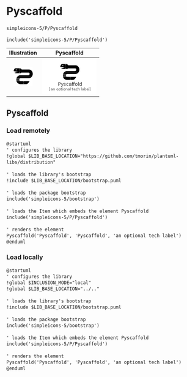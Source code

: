 # Pyscaffold


```text
simpleicons-5/P/Pyscaffold
```

```text
include('simpleicons-5/P/Pyscaffold')
```



| Illustration | Pyscaffold |
| :---: | :---: |
| ![illustration for Illustration](../../simpleicons-5/P/Pyscaffold.png) | ![illustration for Pyscaffold](../../simpleicons-5/P/Pyscaffold.Local.png) |




## Pyscaffold

### Load remotely
```plantuml
@startuml
' configures the library
!global $LIB_BASE_LOCATION="https://github.com/tmorin/plantuml-libs/distribution"

' loads the library's bootstrap
!include $LIB_BASE_LOCATION/bootstrap.puml

' loads the package bootstrap
include('simpleicons-5/bootstrap')

' loads the Item which embeds the element Pyscaffold
include('simpleicons-5/P/Pyscaffold')

' renders the element
Pyscaffold('Pyscaffold', 'Pyscaffold', 'an optional tech label')
@enduml
```

### Load locally
```plantuml
@startuml
' configures the library
!global $INCLUSION_MODE="local"
!global $LIB_BASE_LOCATION="../.."

' loads the library's bootstrap
!include $LIB_BASE_LOCATION/bootstrap.puml

' loads the package bootstrap
include('simpleicons-5/bootstrap')

' loads the Item which embeds the element Pyscaffold
include('simpleicons-5/P/Pyscaffold')

' renders the element
Pyscaffold('Pyscaffold', 'Pyscaffold', 'an optional tech label')
@enduml
```


